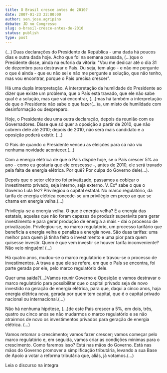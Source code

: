 ```yaml
---
title: O Brasil cresce antes de 2010?
date: 2007-01-23 22:00:00
author: sen.jose.agripino
debate: JD no Congresso
slug: o-brasil-cresce-antes-de-2010
status: publish 
type: post
---
```


(...) Duas declarações do Presidente da República - uma dada há poucos dias e outra dada hoje. Acho que foi na semana passada, (...)que o Presidente disse, ainda na euforia da vitória: "Vou me dedicar até o dia 31 de dezembro para destravar o País. Ou seja, tem algo - e não me pergunte o que é ainda - que eu não sei e não me pergunte a solução, que não tenho, mas vou encontrar, porque o País precisa crescer".  

  

Há uma dupla interpretação. A interpretação da humildade do Presidente ao dizer que existe um problema, que o País está travado, que ele não sabe qual é a solução, mas que vai encontrar, (...)mas há também a interpretação de que o Presidente não sabe o que fazer(...)a, um misto de humildade com desinformação ou despreparo.  

  

Hoje, o Presidente deu uma outra declaração, depois da reunião com os Governadores. Disse que só quer a oposição a partir de 2010, que não cobrem dele até 2010; depois de 2010, não será mais candidato e a oposição poderá existir. (...)  

  

O País de quando o Presidente venceu as eleições para cá não viu nenhuma novidade acontecer.(...)  

  

Com a energia elétrica de que o País dispõe hoje, se o País crescer 5% ao ano - como eu gostaria que ele crescesse -, antes de 2010, ele será travado pela falta de energia elétrica. Por quê? Por culpa do Governo dele(...).  

  

Depois que o setor elétrico foi privatizado, passamos a cobiçar o investimento privado, seja interno, seja externo. V. Exª sabe o que o Governo Lula fez? Privilegiou o capital estatal. No marco regulatório, da tarifa de energia elétrica concede-se um privilégio em preço ao que se chama em energia velha.(...)  

  

Privilegia-se a energia velha. O que é energia velha? É a energia das estatais, aquelas que não foram capazes de produzir superávits para gerar investimento e para gerar produção de energia a mais - daí o processo de privatização. Privilegiou-se, no marco regulatório, um processo tarifário que beneficia a energia velha e penaliza a energia nova. São duas tarifas: uma melhor para quem já tinha feito o investimento e uma pior para quem quisesse investir. Quem é que vem investir se houver tarifa inconveniente? Não veio ninguém! (...)  

  

Há quatro anos, mudou-se o marco regulatório e travou-se o processo de investimentos. A trava a que ele se refere, em que o País se encontra, foi parte gerada por ele, pelo marco regulatório dele.  

Quer uma saída?(...)Vamos reunir Governo e Oposição e vamos destravar o marco regulatório para possibilitar que o capital privado seja de novo investido na geração de energia elétrica, para que, daqui a cinco anos, haja energia elétrica nova, gerada por quem tem capital, que é o capital privado nacional ou internacional.(...)  

  

Não há nenhuma hipótese, (...)de este País crescer a 5%, em dois, três, quatro ou cinco anos se não mudarmos o marco regulatório e se não atrairmos de novo os investimentos privados para geração de energia elétrica. (...)  

  

Vamos retomar o crescimento; vamos fazer crescer; vamos começar pelo marco regulatório e, em seguida, vamos criar as condições mínimas para o crescimento. Como faremos isso? Está nas mãos do Governo. Está nas mãos do Governo promover a simplificação tributária, levando a sua Base de Apoio a votar a reforma tributária que, aliás, já votamos.(...)  

  

Leia o discurso na íntegra
